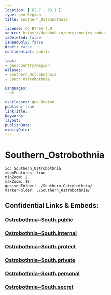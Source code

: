 ```yaml
---
location: [ 62.7 , 23.1 ] 
type: geo-Region
title: Southern_Ostrobothnia

license: CC BY-SA 4.0
source: https://datahub.io/core/country-codes
isDeleted: false
isReadOnly: false
draft: false
confidential: public

tags:
- geo/Country/Region
aliases:
- Southern_Ostrobothnia
- South Ostrobothnia

Languages:
- de

cssclasses: geo-Region
publish: true
linkTitle: 
keywords: 
layout: 
publishDate: 
expiryDate: 
---
```


# Southern_Ostrobothnia

```leaflet
id: Southern_Ostrobothnia
zoomFeatures: true 
minZoom: 2 
maxZoom: 18
geojsonFolder: ./Southern_Ostrobothnia/
markerFolder: ./Southern_Ostrobothnia/
```


## Confidential Links & Embeds: 

### [Ostrobothnia~South.public](/_public/\Earth\Continent\Europe\Europe~North\Finland\Provinces~Finland\Western_Finland\counties~Western_FinlandOstrobothnia~South.public.md) 

### [Ostrobothnia~South.internal](/_internal/\Earth\Continent\Europe\Europe~North\Finland\Provinces~Finland\Western_Finland\counties~Western_FinlandOstrobothnia~South.internal.md) 

### [Ostrobothnia~South.protect](/_protect/\Earth\Continent\Europe\Europe~North\Finland\Provinces~Finland\Western_Finland\counties~Western_FinlandOstrobothnia~South.protect.md) 

### [Ostrobothnia~South.private](/_private/\Earth\Continent\Europe\Europe~North\Finland\Provinces~Finland\Western_Finland\counties~Western_FinlandOstrobothnia~South.private.md) 

### [Ostrobothnia~South.personal](/_personal/\Earth\Continent\Europe\Europe~North\Finland\Provinces~Finland\Western_Finland\counties~Western_FinlandOstrobothnia~South.personal.md) 

### [Ostrobothnia~South.secret](/_secret/\Earth\Continent\Europe\Europe~North\Finland\Provinces~Finland\Western_Finland\counties~Western_FinlandOstrobothnia~South.secret.md)

